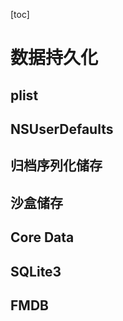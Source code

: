 [toc] 

# 数据持久化 

## plist 

## NSUserDefaults 

## 归档序列化储存 

## 沙盒储存 

## Core Data 

## SQLite3 

## FMDB 